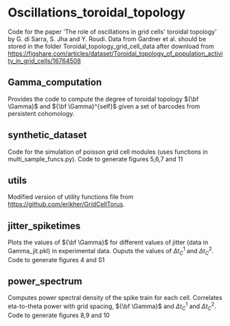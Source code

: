 # Oscillations_toroidal_topology
Code for the paper 'The role of oscillations in grid cells' toroidal topology' by G. di Sarra, S. Jha and Y. Roudi.
Data from Gardner et al. should be stored in the folder Toroidal_topology_grid_cell_data after download from https://figshare.com/articles/dataset/Toroidal_topology_of_population_activity_in_grid_cells/16764508

## Gamma_computation
Provides the code to compute the degree of toroidal topology ${\bf \Gamma}$ and ${\bf \Gamma}^{self}$ given a set of barcodes from persistent cohomology.

## synthetic_dataset
Code for the simulation of poisson grid cell modules (uses functions in multi_sample_funcs.py).
Code to generate figures 5,6,7 and 11

## utils
Modified version of utility functions file from https://github.com/erikher/GridCellTorus.

## jitter_spiketimes
Plots the values of ${\bf \Gamma}$ for different values of jitter (data in Gamma_jit.pkl) in experimental data. Ouputs the values of $\Delta t_C^1$ and $\Delta t_C^2$. Code to generate figures 4 and S1

## power_spectrum
Computes power spectral density of the spike train for each cell. Correlates eta-to-theta power with grid spacing, ${\bf \Gamma}$ and $\Delta t_C^1$ and $\Delta t_C^2$.
Code to generate figures 8,9 and 10
